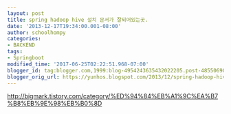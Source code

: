 ```yaml
---
layout: post
title: spring hadoop hive 설치 문서가 잘되어있는곳.
date: '2013-12-17T19:34:00.001-08:00'
author: schoolhompy
categories:
- BACKEND
tags:
- Springboot
modified_time: '2017-06-25T02:22:51.968-07:00'
blogger_id: tag:blogger.com,1999:blog-4954243635432022205.post-4855069004888747118
blogger_orig_url: https://yunhos.blogspot.com/2013/12/spring-hadoop-hive_17.html
---
```


http://bigmark.tistory.com/category/%ED%94%84%EB%A1%9C%EA%B7%B8%EB%9E%98%EB%B0%8D